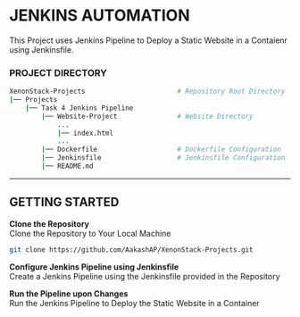 # JENKINS AUTOMATION

This Project uses Jenkins Pipeline to Deploy a Static Website in a Contaienr using Jenkinsfile.

### PROJECT DIRECTORY

```bash
XenonStack-Projects                       # Repository Root Directory
|── Projects
    |── Task 4 Jenkins Pipeline
        |── Website-Project               # Website Directory
            ...
            |── index.html
            ...
        |── Dockerfile                    # Dockerfile Configuration
        |── Jenkinsfile                   # Jenkinsfile Configuration
        |── README.md
```

---

## GETTING STARTED

**Clone the Repository** <br>
  Clone the Repository to Your Local Machine
  ```bash
  git clone https://github.com/AakashAP/XenonStack-Projects.git
  ```

**Configure Jenkins Pipeline using Jenkinsfile** <br>
  Create a Jenkins Pipeline using the Jenkinsfile provided in the Repository

**Run the Pipeline upon Changes** <br>
  Run the Jenkins Pipeline to Deploy the Static Website in a Container